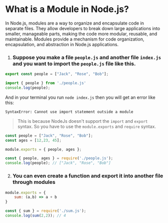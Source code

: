 # What is a Module in Node.js?

In Node.js, modules are a way to organize and encapsulate code in separate files. They allow developers to break down large applications into smaller, manageable parts, making the code more modular, reusable, and maintainable. Modules provide a mechanism for code organization, encapsulation, and abstraction in Node.js applications.

1. ### Suppose you make a file `people.js` and another file `index.js` and you want to import the `people.js` file like this.

```js
export const people = ["Jack", "Rose", "Bob"];
```

```js
import { people } from './people.js'
console.log(people);
```

And in your terminal you run `node index.js` then you will get an error like this: 

```
SyntaxError: Cannot use import statement outside a module
```

> This is because NodeJs doesn't support the `import` and `export` syntax. So you have to use the `module.exports` and `require` syntax.

```js
const people = ["Jack", "Rose", "Bob"];
const ages = [12,23, 45];

module.exports = { people, ages };
```

```js
const { people, ages } = require('./people.js');
console.log(people); // ["Jack", "Rose", "Bob"]
```
2. ### You can even create a function and export it into another file through modules

```js
module.exports = {
    sum: (a,b) => a + b
}
```

```js
const { sum } = require('./sum.js');
console.log(sum(2,2)); // 4
```
